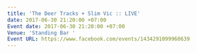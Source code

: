 ```yaml
---
title: 'The Deer Tracks + Slim Vic :: LIVE'
date: 2017-06-30 21:20:00 +07:00
Event date: 2017-06-30 21:20:00 +07:00
Venue: 'Standing Bar '
Event URL: https://www.facebook.com/events/1434291099960639
---
```


